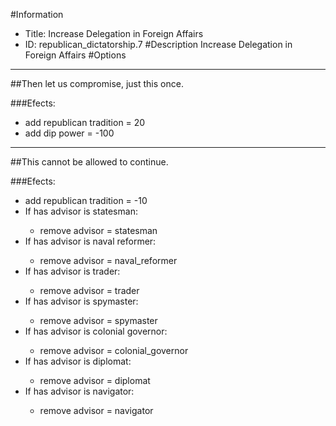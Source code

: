 #Information
 - Title: Increase Delegation in Foreign Affairs
 - ID: republican_dictatorship.7
#Description
Increase Delegation in Foreign Affairs
#Options

___
##Then let us compromise, just this once.

###Efects:<ul><li>add republican tradition = 20</li><li>add dip power = -100</li></ul>

___
##This cannot be allowed to continue.

###Efects:<ul><li>add republican tradition = -10</li><li>If has advisor is statesman:</li><ul><li>remove advisor = statesman</li></ul><li>If has advisor is naval reformer:</li><ul><li>remove advisor = naval_reformer</li></ul><li>If has advisor is trader:</li><ul><li>remove advisor = trader</li></ul><li>If has advisor is spymaster:</li><ul><li>remove advisor = spymaster</li></ul><li>If has advisor is colonial governor:</li><ul><li>remove advisor = colonial_governor</li></ul><li>If has advisor is diplomat:</li><ul><li>remove advisor = diplomat</li></ul><li>If has advisor is navigator:</li><ul><li>remove advisor = navigator</li></ul></ul>
